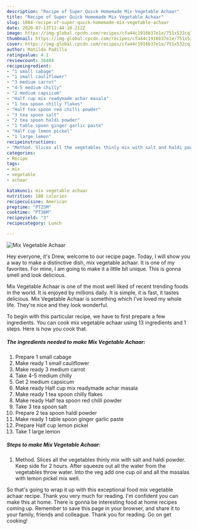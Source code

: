 ```yaml
---
description: "Recipe of Super Quick Homemade Mix Vegetable Achaar"
title: "Recipe of Super Quick Homemade Mix Vegetable Achaar"
slug: 1084-recipe-of-super-quick-homemade-mix-vegetable-achaar
date: 2020-07-13T12:44:18.212Z
image: https://img-global.cpcdn.com/recipes/cfa44c1916b37e1e/751x532cq70/mix-vegetable-achaar-recipe-main-photo.jpg
thumbnail: https://img-global.cpcdn.com/recipes/cfa44c1916b37e1e/751x532cq70/mix-vegetable-achaar-recipe-main-photo.jpg
cover: https://img-global.cpcdn.com/recipes/cfa44c1916b37e1e/751x532cq70/mix-vegetable-achaar-recipe-main-photo.jpg
author: Matilda Padilla
ratingvalue: 4.1
reviewcount: 36404
recipeingredient:
- "1 small cabage"
- "1 small cauliflower"
- "3 medium carrot"
- "4-5 medium chilly"
- "2 medium capsicum"
- "Half cup mix readymade achar masala"
- "1 tea spoon chilly flakes"
- "Half tea spoon red chilli powder"
- "3 tea spoon salt"
- "2 tea spoon haldi powder"
- "1 table spoon ginger garlic paste"
- "Half cup lemon pickel"
- "1 large lemon"
recipeinstructions:
- "Method. Slices all the vegetables thinly mix with salt and haldi powder. Keep side for 2 hours. After squeeze out all the water from the vegetables throw water. Into the veg add one cup oil and all the masalas with lemon pickel mix well."
categories:
- Recipe
tags:
- mix
- vegetable
- achaar

katakunci: mix vegetable achaar 
nutrition: 188 calories
recipecuisine: American
preptime: "PT25M"
cooktime: "PT36M"
recipeyield: "3"
recipecategory: Lunch

---
```



![Mix Vegetable Achaar](https://img-global.cpcdn.com/recipes/cfa44c1916b37e1e/751x532cq70/mix-vegetable-achaar-recipe-main-photo.jpg)

Hey everyone, it's Drew, welcome to our recipe page. Today, I will show you a way to make a distinctive dish, mix vegetable achaar. It is one of my favorites. For mine, I am going to make it a little bit unique. This is gonna smell and look delicious.

Mix Vegetable Achaar is one of the most well liked of recent trending foods in the world. It is enjoyed by millions daily. It is simple, it is fast, it tastes delicious. Mix Vegetable Achaar is something which I've loved my whole life. They're nice and they look wonderful.




To begin with this particular recipe, we have to first prepare a few ingredients. You can cook mix vegetable achaar using 13 ingredients and 1 steps. Here is how you cook that.

<!--inarticleads1-->

##### The ingredients needed to make Mix Vegetable Achaar:

1. Prepare 1 small cabage
1. Make ready 1 small cauliflower
1. Make ready 3 medium carrot
1. Take 4-5 medium chilly
1. Get 2 medium capsicum
1. Make ready Half cup mix readymade achar masala
1. Make ready 1 tea spoon chilly flakes
1. Make ready Half tea spoon red chilli powder
1. Take 3 tea spoon salt
1. Prepare 2 tea spoon haldi powder
1. Make ready 1 table spoon ginger garlic paste
1. Prepare Half cup lemon pickel
1. Take 1 large lemon




<!--inarticleads2-->

##### Steps to make Mix Vegetable Achaar:

1. Method. Slices all the vegetables thinly mix with salt and haldi powder. Keep side for 2 hours. After squeeze out all the water from the vegetables throw water. Into the veg add one cup oil and all the masalas with lemon pickel mix well.




So that's going to wrap it up with this exceptional food mix vegetable achaar recipe. Thank you very much for reading. I'm confident you can make this at home. There is gonna be interesting food at home recipes coming up. Remember to save this page in your browser, and share it to your family, friends and colleague. Thank you for reading. Go on get cooking!
